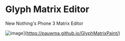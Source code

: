 # Glyph Matrix Editor
New Nothing's Phone 3 Matrix Editor

![image](https://github.com/user-attachments/assets/c11f5ecf-a6c5-4809-86ef-8be6ebcc5f02)](https://pauwma.github.io/GlyphMatrixPaint/)
